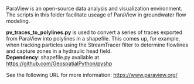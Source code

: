 ParaView is an open-source data analysis and visualization environment. The scripts in this folder facilitate useage of ParaView in 
groundwater flow modeling. 

__pv_traces_to_polylines.py__ is used to convert a series of traces exported from ParaView into polylines in a shapefile. This comes 
up, for example, when tracking particles using the StreamTracer filter to determine flowlines and capture zones in a 
hydraulic head field. <br />
__Dependency__:
shapefile.py available at https://github.com/GeospatialPython/pyshp

See the following URL for more information: https://www.paraview.org/
